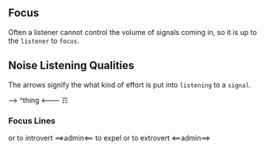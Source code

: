 ## Focus
Often a listener cannot control the volume of signals coming in, so it is up to the `listener` to `focus`.

## Noise Listening Qualities
The arrows signify the what kind of effort is put into `listening` to a `signal`.

--> ^thing <--- ☶

### Focus Lines
or to introvert ==>admin<==
to expel or to extrovert <==admin==>